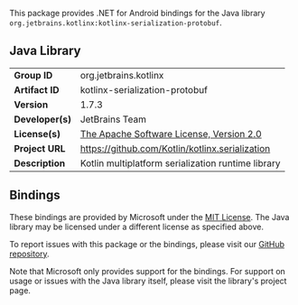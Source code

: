 This package provides .NET for Android bindings for the Java library `org.jetbrains.kotlinx:kotlinx-serialization-protobuf`.

## Java Library

| | |
|-|-|
| **Group ID** | org.jetbrains.kotlinx |
| **Artifact ID** | kotlinx-serialization-protobuf |
| **Version** | 1.7.3 |
| **Developer(s)** | JetBrains Team |
| **License(s)** | [The Apache Software License, Version 2.0](https://www.apache.org/licenses/LICENSE-2.0.txt) |
| **Project URL** | https://github.com/Kotlin/kotlinx.serialization |
| **Description** | Kotlin multiplatform serialization runtime library |

## Bindings

These bindings are provided by Microsoft under the [MIT License](https://opensource.org/licenses/MIT). The Java
library may be licensed under a different license as specified above.

To report issues with this package or the bindings, please visit our [GitHub repository](https://aka.ms/android-libraries).

Note that Microsoft only provides support for the bindings. For support on
usage or issues with the Java library itself, please visit the library's project page.
